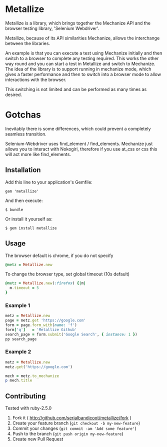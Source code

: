 # Metallize

Metallize is a library, which brings together the Mechanize API and the browser testing library, 'Selenium Webdriver'.

Metallize, because of its API similarities Mechanize, allows the interchange between the libraries. 

An example is that you can execute a test using Mechanize initially and then switch to a browser to complete any testing required. This works the other way round and you can start a test in Metallize and switch to Mechanize. The idea of the library is to support running in mechanize mode, which gives a faster performance and then to switch into a browser mode to allow interactions with the browser.

This switching is not limited and can be performed as many times as desired.
 
# Gotchas

Inevitably there is some differences, which could prevent a completely seamless transition. 

Selenium-Webdriver uses find_element / find_elements. Mechanize just allows you to interact with Nokogiri, therefore if you use at_css or css this will act more like find_elements. 

## Installation

Add this line to your application's Gemfile:

    gem 'metallize'

And then execute:

    $ bundle

Or install it yourself as:

    $ gem install metallize

## Usage

The browser default is chrome, if you do not specify
```Ruby
@metz = Metallize.new
```

To change the browser type, set global timeout (10s default)
```Ruby
@metz = Metallize.new(:firefox) {|m|
  m.timeout = 5
}
```

### Example 1
```Ruby
metz = Metallize.new
page = metz.get 'https://google.com'
form = page.form_with(name: 'f')
form['q']   = 'Metallize Github'
search_page = form.submit('Google Search', { instance: 1 })
pp search_page
```

### Example 2
```Ruby
metz = Metallize.new
metz.get('https://google.com')

mech = metz.to_mechanize
p mech.title
```

## Contributing

Tested with ruby-2.5.0

1. Fork it ( http://github.com/serialbandicoot/metallize/fork )
2. Create your feature branch (`git checkout -b my-new-feature`)
3. Commit your changes (`git commit -am 'Add some feature'`)
4. Push to the branch (`git push origin my-new-feature`)
5. Create new Pull Request
